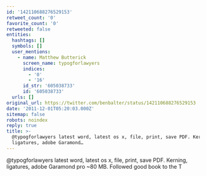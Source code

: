 ```yaml
---
id: '142110688276529153'
retweet_count: '0'
favorite_count: '0'
retweeted: false
entities:
  hashtags: []
  symbols: []
  user_mentions:
    - name: Matthew Butterick
      screen_name: typogforlawyers
      indices:
        - '0'
        - '16'
      id_str: '605038733'
      id: '605038733'
  urls: []
original_url: https://twitter.com/benbalter/status/142110688276529153
date: '2011-12-01T05:20:03.000Z'
sitemap: false
robots: noindex
reply: true
title: >-
  @typogforlawyers latest word, latest os x, file, print, save PDF. Kerning,
  ligatures, adobe Garamond…
---
```


@typogforlawyers latest word, latest os x, file, print, save PDF. Kerning, ligatures, adobe Garamond pro ~80 MB. Followed good book to the T